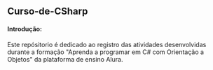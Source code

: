 
## Curso-de-CSharp

#### Introdução:

<p>Este repósitorio é dedicado ao registro das atividades desenvolvidas durante a formação
  "Aprenda a programar em C# com Orientação a Objetos" da plataforma de ensino Alura.</p>
